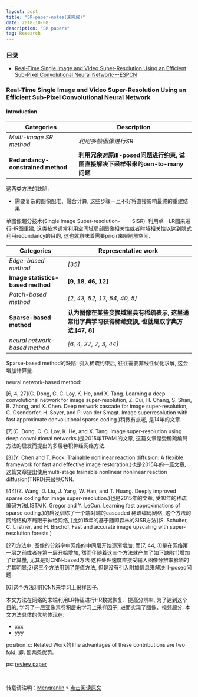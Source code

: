 ```yaml
---
layout: post
title: "SR-paper-notes(未完成)"
date: 2018-10-08
description: "SR papers"
tag: Research
---
```


### 目录

* [Real-Time Single Image and Video Super-Resolution Using an Efficient Sub-Pixel Convolutional Neural Network---ESPCN](#ESPCN)

### <a name= "ESPCN"></a>Real-Time Single Image and Video Super-Resolution Using an Efficient Sub-Pixel Convolutional Neural Network

#### __Introduction__

|     Categories                               | Description                               |
| ------------                                 | ------------------------------            |
| _Multi-image SR method_                                 |     _利用多帧图像进行SR_                |
| __Redundancy-constrained method__                                | __利用冗余对原ill-posed问题进行约束, 试图直接解决下采样带来的oen-to-many问题__          |

这两类方法的缺陷:

+ 需要复杂的图像配准、融合计算, 这些步骤一旦不好将直接影响最终的重建结果

单图像超分技术(Single Image Super-resolution------SISR): 利用单一LR图来进行HR图重建, 这类技术通常利用空间域局部图像相关性或者时域相关性以达到隐式利用redundancy的目的, 这也就意味着需要prioir来限制解空间.

|     Categories                               | Representative work                               |
| ------------                                 | ------------------------------            |
| _Edge-based method_                                 |     _[35]_                |
| __Image statistics-based method__                   | __[9, 18, 46, 12]__          |
| _Patch-based method_                                 |     _[2, 43, 52, 13, 54, 40, 5]_                |
| __Sparse-based method__                   | __认为图像在某些变换域里具有稀疏表示, 这里通常用字典学习获得稀疏变换, 也就是双字典方法.[47, 8]__          |
| _neural network-based method_                                 |     _[6, 4, 27, 7, 3, 44]_                |

Sparse-based method的缺陷: 引入稀疏约束后, 往往需要非线性优化求解, 这会增加计算量.

neural network-based method:

[6, 4, 27](C. Dong, C. C. Loy, K. He, and X. Tang. Learning a deep convolutional network for image super-resolution, Z. Cui, H. Chang, S. Shan, B. Zhong, and X. Chen. Deep network cascade for image super-resolution, C. Osendorfer, H. Soyer, and P. van der Smagt. Image superresolution with fast approximate convolutional sparse coding.)稍微有点老, 是14年的文章.

[7](C. Dong, C. C. Loy, K. He, and X. Tang. Image super-resolution using deep convolutional networks.)是2015年TPAMI的文章, 这篇文章是受稀疏编码方法的启发而提出的多层卷积神经网络方法.

[3](Y. Chen and T. Pock. Trainable nonlinear reaction diffusion: A flexible framework for fast and effective image restoration.)也是2015年的一篇文章, 这篇文章提出使用multi-stage trainable nonlinear nonlinear reaction diffusion(TNRD)来替换CNN.

[44](Z. Wang, D. Liu, J. Yang, W. Han, and T. Huang. Deeply improved sparse coding for image super-resolution.)也是2015年的文章, 受10年的稀疏编码方法LISTA(K. Gregor and Y. LeCun. Learning fast approximations of sparse coding.)的启发训练了一个端对端的cascaded 稀疏编码网络, 这个方法的网络结构不局限于神经网络, [比如15年的基于随即森林的SISR方法](S. Schulter, C. L istner, and H. Bischof. Fast and accurate image upscaling with super-resolution forests.)

[27]方法中, 图像的分辨率中网络的中间层开始逐渐增加; 而[7, 44, 3]是在网络第一层之前或者在第一层开始增加, 然而伴随着这三个方法就产生了如下缺陷:1)增加了计算量, 尤其是对CNN-based方法
这种处理速度直接受输入图像分辨率影响的尤其明显;2)这三个方法用到了差值方法, 但是没有引入附加信息来解决ill-posed问题.

[6]这个方法利用CNN来学习上采样因子.

本文方法在网络的末端利用LR特征进行HR数据恢复、提高分辨率, 为了达到这个目的, 学习了一层亚像素卷积层来学习上采样因子, 进而实现了图像、视频超分. 本文方法具体的优势体现在:

+ xxx
+ yyy

position_c: Related Work的The advantages of these contributions are two fold, 即: 那两条优势.

ps: [review paper](https://eng.ucmerced.edu/people/cyang35/ECCV14/ECCV14.html/)

<br>

转载请注明：[Mengranlin](https://lmrshare.github.io) » [点击阅读原文](https://lmrshare.github.io/2015/09/iOS9_Note/)
